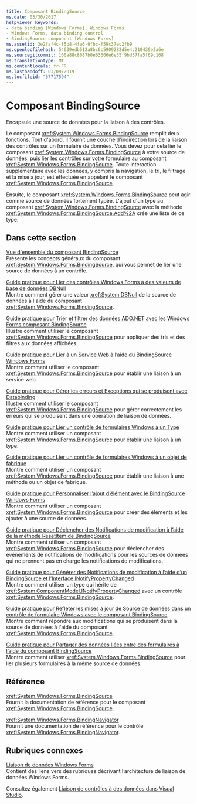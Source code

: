 ```yaml
---
title: Composant BindingSource
ms.date: 03/30/2017
helpviewer_keywords:
- data binding [Windows Forms], Windows Forms
- Windows Forms, data binding control
- BindingSource component [Windows Forms]
ms.assetid: 3e2faf4c-f5b8-4fa6-9fbc-f59c37ec2fb9
ms.openlocfilehash: 54639edb512a8bc6c5909282d5e4c210439e2a6e
ms.sourcegitcommit: 160a88c8087b0e63606e6e35f9bd57fa5f69c168
ms.translationtype: MT
ms.contentlocale: fr-FR
ms.lasthandoff: 03/09/2019
ms.locfileid: "57717594"
---
```

# <a name="bindingsource-component"></a>Composant BindingSource
Encapsule une source de données pour la liaison à des contrôles.  
  
 Le composant <xref:System.Windows.Forms.BindingSource> remplit deux fonctions. Tout d'abord, il fournit une couche d'indirection lors de la liaison des contrôles sur un formulaire de données. Vous devez pour cela lier le composant <xref:System.Windows.Forms.BindingSource> à votre source de données, puis lier les contrôles sur votre formulaire au composant <xref:System.Windows.Forms.BindingSource>. Toute interaction supplémentaire avec les données, y compris la navigation, le tri, le filtrage et la mise à jour, est effectuée en appelant le composant <xref:System.Windows.Forms.BindingSource>.  
  
 Ensuite, le composant <xref:System.Windows.Forms.BindingSource> peut agir comme source de données fortement typée. L'ajout d'un type au composant <xref:System.Windows.Forms.BindingSource> avec la méthode <xref:System.Windows.Forms.BindingSource.Add%2A> crée une liste de ce type.  
  
## <a name="in-this-section"></a>Dans cette section  
 [Vue d'ensemble du composant BindingSource](bindingsource-component-overview.md)  
 Présente les concepts généraux du composant <xref:System.Windows.Forms.BindingSource>, qui vous permet de lier une source de données à un contrôle.  
  
 [Guide pratique pour Lier des contrôles Windows Forms à des valeurs de base de données DBNull](how-to-bind-windows-forms-controls-to-dbnull-database-values.md)  
 Montre comment gérer une valeur <xref:System.DBNull> de la source de données à l'aide du composant <xref:System.Windows.Forms.BindingSource>.  
  
 [Guide pratique pour Trier et filtrer des données ADO.NET avec les Windows Forms composant BindingSource](sort-and-filter-ado-net-data-with-wf-bindingsource-component.md)  
 Illustre comment utiliser le composant <xref:System.Windows.Forms.BindingSource> pour appliquer des tris et des filtres aux données affichées.  
  
 [Guide pratique pour Lier à un Service Web à l’aide du BindingSource Windows Forms](how-to-bind-to-a-web-service-using-the-windows-forms-bindingsource.md)  
 Montre comment utiliser le composant <xref:System.Windows.Forms.BindingSource> pour établir une liaison à un service web.  
  
 [Guide pratique pour Gérer les erreurs et Exceptions qui se produisent avec Databinding](how-to-handle-errors-and-exceptions-that-occur-with-databinding.md)  
 Illustre comment utiliser le composant <xref:System.Windows.Forms.BindingSource> pour gérer correctement les erreurs qui se produisent dans une opération de liaison de données.  
  
 [Guide pratique pour Lier un contrôle de formulaires Windows à un Type](how-to-bind-a-windows-forms-control-to-a-type.md)  
 Montre comment utiliser un composant <xref:System.Windows.Forms.BindingSource> pour établir une liaison à un type.  
  
 [Guide pratique pour Lier un contrôle de formulaires Windows à un objet de fabrique](how-to-bind-a-windows-forms-control-to-a-factory-object.md)  
 Montre comment utiliser un composant <xref:System.Windows.Forms.BindingSource> pour établir une liaison à une méthode ou un objet de fabrique.  
  
 [Guide pratique pour Personnaliser l’ajout d’élément avec le BindingSource Windows Forms](how-to-customize-item-addition-with-the-windows-forms-bindingsource.md)  
 Montre comment utiliser un composant <xref:System.Windows.Forms.BindingSource> pour créer des éléments et les ajouter à une source de données.  
  
 [Guide pratique pour Déclencher des Notifications de modification à l’aide de la méthode ResetItem de BindingSource](how-to-raise-change-notifications-using-the-bindingsource-resetitem-method.md)  
 Montre comment utiliser un composant <xref:System.Windows.Forms.BindingSource> pour déclencher des événements de notifications de modifications pour les sources de données qui ne prennent pas en charge les notifications de modifications.  
  
 [Guide pratique pour Générer des Notifications de modification à l’aide d’un BindingSource et l’Interface INotifyPropertyChanged](raise-change-notifications--bindingsource.md)  
 Montre comment utiliser un type qui hérite de <xref:System.ComponentModel.INotifyPropertyChanged> avec un contrôle <xref:System.Windows.Forms.BindingSource>.  
  
 [Guide pratique pour Refléter les mises à jour de Source de données dans un contrôle de formulaire Windows avec le composant BindingSource](reflect-data-source-updates-in-a-wf-control-with-the-bindingsource.md)  
 Montre comment répondre aux modifications qui se produisent dans la source de données à l'aide du composant <xref:System.Windows.Forms.BindingSource>.  
  
 [Guide pratique pour Partager des données liées entre des formulaires à l’aide du composant BindingSource](how-to-share-bound-data-across-forms-using-the-bindingsource-component.md)  
 Montre comment utiliser <xref:System.Windows.Forms.BindingSource> pour lier plusieurs formulaires à la même source de données.  
  
## <a name="reference"></a>Référence  
 <xref:System.Windows.Forms.BindingSource>  
 Fournit la documentation de référence pour le composant <xref:System.Windows.Forms.BindingSource>.  
  
 <xref:System.Windows.Forms.BindingNavigator>  
 Fournit une documentation de référence pour le contrôle <xref:System.Windows.Forms.BindingNavigator>.  
  
## <a name="related-sections"></a>Rubriques connexes  
 [Liaison de données Windows Forms](../windows-forms-data-binding.md)  
 Contient des liens vers des rubriques décrivant l’architecture de liaison de données Windows Forms.  
  
 Consultez également [Liaison de contrôles à des données dans Visual Studio](/visualstudio/data-tools/bind-controls-to-data-in-visual-studio).
